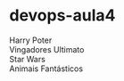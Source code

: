 # devops-aula4 <br/>
Harry Poter <br/>
Vingadores Ultimato <br/>
Star Wars <br/>
Animais Fantásticos <br/>
